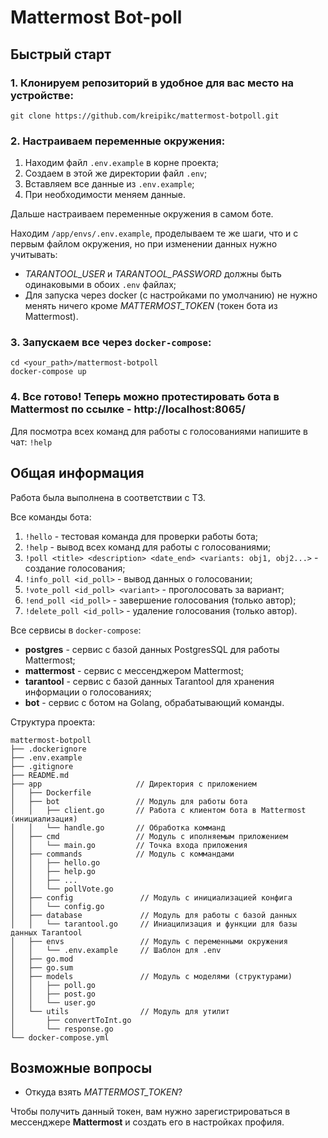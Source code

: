 # Mattermost Bot-poll
## Быстрый старт
### 1. Клонируем репозиторий в удобное для вас место на устройстве:
```
git clone https://github.com/kreipikc/mattermost-botpoll.git
```
### 2. Настраиваем переменные окружения:
 1. Находим файл `.env.example` в корне проекта;
 2. Создаем в этой же директории файл `.env`;
 3. Вставляем все данные из `.env.example`;
 4. При необходимости меняем данные.

Дальше настраиваем переменные окружения в самом боте.

Находим `/app/envs/.env.example`, проделываем те же шаги, что и с первым файлом окружения, но при изменении данных нужно учитывать:
- *TARANTOOL_USER* и *TARANTOOL_PASSWORD* должны быть одинаковыми в обоих `.env` файлах;
- Для запуска через docker (с настройками по умолчанию) не нужно менять ничего кроме *MATTERMOST_TOKEN* (токен бота из Mattermost).

### 3. Запускаем все через `docker-compose`:
```
cd <your_path>/mattermost-botpoll
docker-compose up
```

### 4. Все готово! Теперь можно протестировать бота в Mattermost по ссылке - http://localhost:8065/
Для посмотра всех команд для работы с голосованиями напишите в чат: `!help`

## Общая информация
Работа была выполнена в соответствии с ТЗ.

Все команды бота:
1. `!hello` - тестовая команда для проверки работы бота;
2. `!help` - вывод всех команд для работы с голосованиями;
3. `!poll <title> <description> <date_end> <variants: obj1, obj2...>` - создание голосования;
4. `!info_poll <id_poll>` - вывод данных о голосовании;
5. `!vote_poll <id_poll> <variant>` - проголосовать за вариант;
6. `!end_poll <id_poll>` - завершение голосования (только автор);
7. `!delete_poll <id_poll>` - удаление голосования (только автор).

Все сервисы в `docker-compose`:
- **postgres** - сервис с базой данных PostgresSQL для работы Mattermost;
- **mattermost** - сервис с мессенджером Mattermost;
- **tarantool** - сервис с базой данных Tarantool для хранения информации о голосованиях;
- **bot** - сервис с ботом на Golang, обрабатывающий команды.

Структура проекта:
```
mattermost-botpoll
├── .dockerignore
├── .env.example
├── .gitignore
├── README.md
├── app                     // Директория с приложением
│   ├── Dockerfile
│   ├── bot                 // Модуль для работы бота
│   │   ├── client.go       // Работа с клиентом бота в Mattermost (инициализация)
│   │   └── handle.go       // Обработка комманд
│   ├── cmd                 // Модуль с иполняемым приложением
│   │   └── main.go         // Точка входа приложения
│   ├── commands            // Модуль с коммандами
│   │   ├── hello.go         
│   │   ├── help.go
│   │   ├── ...
│   │   └── pollVote.go
│   ├── config               // Модуль с инициализацией конфига
│   │   └── config.go
│   ├── database             // Модуль для работы с базой данных
│   │   └── tarantool.go     // Иниацилизация и функции для базы данных Tarantool
│   ├── envs                 // Модуль с переменными окружения
│   │   └── .env.example     // Шаблон для .env
│   ├── go.mod
│   ├── go.sum
│   ├── models               // Модуль с моделями (структурами)
│   │   ├── poll.go
│   │   ├── post.go
│   │   └── user.go
│   └── utils                // Модуль для утилит
│       ├── convertToInt.go
│       └── response.go
└── docker-compose.yml
```

## Возможные вопросы
- Откуда взять *MATTERMOST_TOKEN*?

Чтобы получить данный токен, вам нужно зарегистрироваться в мессенджере **Mattermost** и создать его в настройках профиля.

